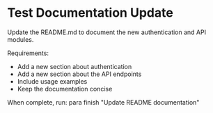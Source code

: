 # Test Documentation Update

Update the README.md to document the new authentication and API modules.

Requirements:
- Add a new section about authentication
- Add a new section about the API endpoints
- Include usage examples
- Keep the documentation concise

When complete, run: para finish "Update README documentation"